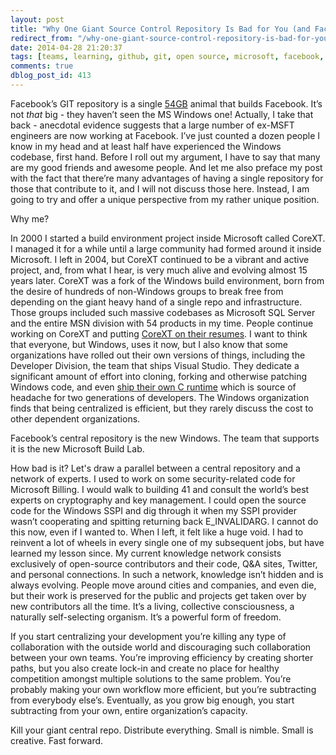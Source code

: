 ```yaml
---
layout: post
title: "Why One Giant Source Control Repository Is Bad for You (and Facebook)"
redirect_from: "/why-one-giant-source-control-repository-is-bad-for-you-and-facebook/"
date: 2014-04-28 21:20:37
tags: [teams, learning, github, git, open source, microsoft, facebook, organizations, msbuild, people, me me]
comments: true
dblog_post_id: 413
---
```

Facebook’s GIT repository is a single [54GB](https://news.ycombinator.com/item?id=7648237) animal that builds Facebook. It’s not _that_ big - they haven’t seen the MS Windows one! Actually, I take that back - anecdotal evidence suggests that a large number of ex-MSFT engineers are now working at Facebook. I’ve just counted a dozen people I know in my head and at least half have experienced the Windows codebase, first hand. Before I roll out my argument, I have to say that many are my good friends and awesome people. And let me also preface my post with the fact that there’re many advantages of having a single repository for those that contribute to it, and I will not discuss those here. Instead, I am going to try and offer a unique perspective from my rather unique position.

Why me?

In 2000 I started a build environment project inside Microsoft called CoreXT. I managed it for a while until a large community had formed around it inside Microsoft. I left in 2004, but CoreXT continued to be a vibrant and active project, and, from what I hear, is very much alive and evolving almost 15 years later. CoreXT was a fork of the Windows build environment, born from the desire of hundreds of non-Windows groups to break free from depending on the giant heavy hand of a single repo and infrastructure. Those groups included such massive codebases as Microsoft SQL Server and the entire MSN division with 54 products in my time. People continue working on CoreXT and putting [CoreXT on their resumes](https://www.linkedin.com/vsearch/f?type=all&keywords=corext&orig=GLHD&rsid=&pageKey=member-home&trkInfo=). I want to think that everyone, but Windows, uses it now, but I also know that some organizations have rolled out their own versions of things, including the Developer Division, the team that ships Visual Studio. They dedicate a significant amount of effort into cloning, forking and otherwise patching Windows code, and even [ship their own C runtime](https://web.archive.org/web/20150703002059/http://blogs.msdn.com/b/oldnewthing/archive/2014/04/11/10516280.aspx) which is source of headache for two generations of developers. The Windows organization finds that being centralized is efficient, but they rarely discuss the cost to other dependent organizations.

Facebook’s central repository is the new Windows. The team that supports it is the new Microsoft Build Lab.

How bad is it? Let's draw a parallel between a central repository and a network of experts. I used to work on some security-related code for Microsoft Billing. I would walk to building 41 and consult the world’s best experts on cryptography and key management. I could open the source code for the Windows SSPI and dig through it when my SSPI provider wasn’t cooperating and spitting returning back E_INVALIDARG. I cannot do this now, even if I wanted to. When I left, it felt like a huge void. I had to reinvent a lot of wheels in every single one of my subsequent jobs, but have learned my lesson since. My current knowledge network consists exclusively of open-source contributors and their code, Q&A sites, Twitter, and personal connections. In such a network, knowledge isn’t hidden and is always evolving. People move around cities and companies, and even die, but their work is preserved for the public and projects get taken over by new contributors all the time. It’s a living, collective consciousness, a naturally self-selecting organism. It’s a powerful form of freedom.

If you start centralizing your development you’re killing any type of collaboration with the outside world and discouraging such collaboration between your own teams. You’re improving efficiency by creating shorter paths, but you also create lock-in and create no place for healthy competition amongst multiple solutions to the same problem. You’re probably making your own workflow more efficient, but you’re subtracting from everybody else’s. Eventually, as you grow big enough, you start subtracting from your own, entire organization’s capacity.

Kill your giant central repo. Distribute everything. Small is nimble. Small is creative. Fast forward.
